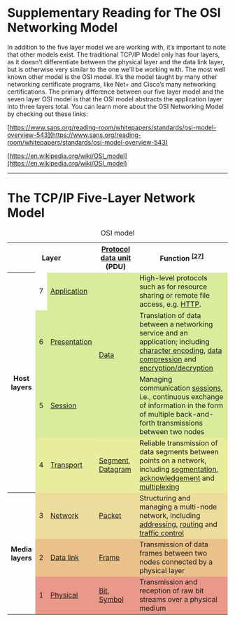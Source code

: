 # Supplementary Reading for The OSI Networking Model

In addition to the five layer model we are working with, it’s important to note that other models exist. The traditional TCP/IP Model only has four layers, as it doesn’t differentiate between the physical layer and the data link layer, but is otherwise very similar to the one we’ll be working with. The most well known other model is the OSI model. It’s the model taught by many other networking certificate programs, like Net+ and Cisco’s many networking certifications. The primary difference between our five layer model and the seven layer OSI model is that the OSI model abstracts the application layer into three layers total.
 You can learn more about the OSI Networking Model by checking out these links:

[https://www.sans.org/reading-room/whitepapers/standards/osi-model-overview-543](https://www.sans.org/reading-room/whitepapers/standards/osi-model-overview-543)

[https://en.wikipedia.org/wiki/OSI_model](https://en.wikipedia.org/wiki/OSI_model)

---

# The TCP/IP Five-Layer Network Model

<table style="margin: 1em auto 1em auto;">
  <caption>OSI model </caption>
  <tbody>
    <tr>
      <th colspan="3">Layer </th>
      <th>
        <a href="/wiki/Protocol_data_unit" title="Protocol data unit">Protocol data unit</a> (PDU)
      </th>
      <th>Function <sup id="cite_ref-27" class="reference">
          <a href="#cite_note-27">[27]</a>
        </sup>
      </th>
    </tr>
    <tr>
      <th rowspan="4">Host <br>layers </th>
      <td background:#d8ec9b;>7 </td>
      <td style="background:#d8ec9b;">
        <a href="/wiki/Application_layer" title="Application layer">Application</a>
      </td>
      <td style="background:#d8ec9c;" rowspan="3">
        <a href="/wiki/Data_(computing)" class="mw-redirect" title="Data (computing)">Data</a>
      </td>
      <td style="background:#d8ec9c;">High-level protocols such as for resource sharing or remote file access, e.g. <a href="/wiki/Hypertext_Transfer_Protocol" class="mw-redirect" title="Hypertext Transfer Protocol">HTTP</a>. </td>
    </tr>
    <tr>
      <td style="background:#d8ec9b;">6 </td>
      <td style="background:#d8ec9b;">
        <a href="/wiki/Presentation_layer" title="Presentation layer">Presentation</a>
      </td>
      <td style="background:#d8ec9b;">Translation of data between a networking service and an application; including <a href="/wiki/Character_encoding" title="Character encoding">character encoding</a>, <a href="/wiki/Data_compression" title="Data compression">data compression</a> and <a href="/wiki/Encryption" title="Encryption">encryption/decryption</a>
      </td>
    </tr>
    <tr>
      <td style="background:#d8ec9b;">5 </td>
      <td style="background:#d8ec9b;">
        <a href="/wiki/Session_layer" title="Session layer">Session</a>
      </td>
      <td style="background:#d8ec9b;">Managing communication <a href="/wiki/Session_(computer_science)" title="Session (computer science)">sessions</a>, i.e., continuous exchange of information in the form of multiple back-and-forth transmissions between two nodes </td>
    </tr>
    <tr>
      <td style="background:#e7ed9c;">4 </td>
      <td style="background:#e7ed9c;">
        <a href="/wiki/Transport_layer" title="Transport layer">Transport</a>
      </td>
      <td style="background:#e7ed9c;">
        <a href="/wiki/Packet_segmentation" title="Packet segmentation">Segment</a>, <a href="/wiki/Datagram" title="Datagram">Datagram</a>
      </td>
      <td style="background:#e7ed9c;">Reliable transmission of data segments between points on a network, including <a href="/wiki/Packet_segmentation" title="Packet segmentation">segmentation</a>, <a href="/wiki/Acknowledgement_(data_networks)" title="Acknowledgement (data networks)">acknowledgement</a> and <a href="/wiki/Multiplexing" title="Multiplexing">multiplexing</a>
      </td>
    </tr>
    <tr>
      <th rowspan="3">Media <br>layers </th>
      <td style="background:#eddc9c;">3 </td>
      <td style="background:#eddc9c;">
        <a href="/wiki/Network_layer" title="Network layer">Network</a>
      </td>
      <td style="background:#eddc9c;">
        <a href="/wiki/Network_packet" title="Network packet">Packet</a>
      </td>
      <td style="background:#eddc9c;">Structuring and managing a multi-node network, including <a href="/wiki/Address_space" title="Address space">addressing</a>, <a href="/wiki/Routing" title="Routing">routing</a> and <a href="/wiki/Network_traffic_control" title="Network traffic control">traffic control</a>
      </td>
    </tr>
    <tr>
      <td style="background:#e9c189;">2 </td>
      <td style="background:#e9c189;">
        <a href="/wiki/Data_link_layer" title="Data link layer">Data link</a>
      </td>
      <td style="background:#e9c189;">
        <a href="/wiki/Frame_(networking)" title="Frame (networking)">Frame</a>
      </td>
      <td style="background:#e9c189;">Transmission of data frames between two nodes connected by a physical layer </td>
    </tr>
    <tr>
      <td style="background:#e9988a;">1 </td>
      <td style="background:#e9988a;">
        <a href="/wiki/Physical_layer" title="Physical layer">Physical</a>
      </td>
      <td style="background:#e9988a;">
        <a href="/wiki/Bit" title="Bit">Bit</a>, <a href="/wiki/Symbol_rate#Symbols" title="Symbol rate">Symbol</a>
      </td>
      <td style="background:#e9988a;">Transmission and reception of raw bit streams over a physical medium </td>
    </tr>
  </tbody>
</table>